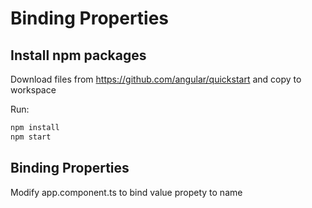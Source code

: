 
# Binding Properties

## Install npm packages


Download files from  https://github.com/angular/quickstart and copy to workspace


Run:

```bash
npm install
npm start
```

## Binding Properties

Modify app.component.ts to bind value propety to name